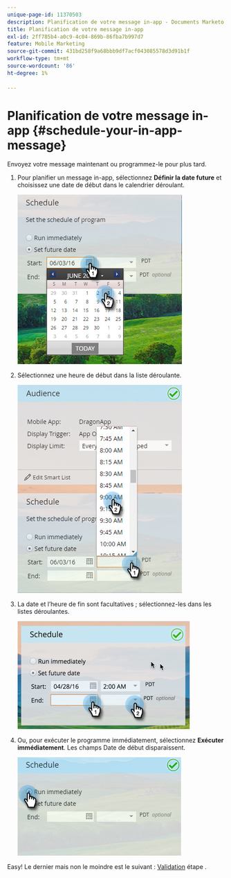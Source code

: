 ```yaml
---
unique-page-id: 11370503
description: Planification de votre message in-app - Documents Marketo - Documentation du produit
title: Planification de votre message in-app
exl-id: 2ff785b4-a0c9-4c04-869b-86fba7b997d7
feature: Mobile Marketing
source-git-commit: 431bd258f9a68bbb9df7acf043085578d3d91b1f
workflow-type: tm+mt
source-wordcount: '86'
ht-degree: 1%

---
```


# Planification de votre message in-app {#schedule-your-in-app-message}

Envoyez votre message maintenant ou programmez-le pour plus tard.

1. Pour planifier un message in-app, sélectionnez **Définir la date future** et choisissez une date de début dans le calendrier déroulant.

   ![](assets/schedule-your-in-app-message-1.png)

1. Sélectionnez une heure de début dans la liste déroulante.

   ![](assets/schedule-your-in-app-message-2.png)

1. La date et l’heure de fin sont facultatives ; sélectionnez-les dans les listes déroulantes.

   ![](assets/schedule-your-in-app-message-3.png)

1. Ou, pour exécuter le programme immédiatement, sélectionnez **Exécuter immédiatement**. Les champs Date de début disparaissent.

   ![](assets/schedule-your-in-app-message-4.png)

Easy! Le dernier mais non le moindre est le suivant : [Validation](/help/marketo/product-docs/mobile-marketing/in-app-messages/sending-your-in-app-message/approve-your-in-app-message.md) étape .
